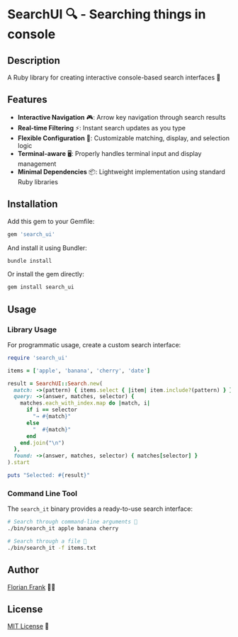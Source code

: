 # SearchUI 🔍 - Searching things in console

## Description

A Ruby library for creating interactive console-based search interfaces 🎯

## Features

- **Interactive Navigation** 🎮: Arrow key navigation through search results
- **Real-time Filtering** ⚡: Instant search updates as you type
- **Flexible Configuration** 🔧: Customizable matching, display, and selection logic
- **Terminal-aware** 🖥️: Properly handles terminal input and display management
- **Minimal Dependencies** 📦: Lightweight implementation using standard Ruby libraries

## Installation

Add this gem to your Gemfile:

```ruby
gem 'search_ui'
```

And install it using Bundler:

```bash
bundle install
```

Or install the gem directly:

```bash
gem install search_ui
```

## Usage

### Library Usage

For programmatic usage, create a custom search interface:

```ruby
require 'search_ui'

items = ['apple', 'banana', 'cherry', 'date']

result = SearchUI::Search.new(
  match: ->(pattern) { items.select { |item| item.include?(pattern) } },
  query: ->(answer, matches, selector) {
    matches.each_with_index.map do |match, i|
      if i == selector
        "→ #{match}"
      else
        "  #{match}"
      end
    end.join("\n")
  },
  found: ->(answer, matches, selector) { matches[selector] }
).start

puts "Selected: #{result}"
```

### Command Line Tool

The `search_it` binary provides a ready-to-use search interface:

```bash
# Search through command-line arguments 🚀
./bin/search_it apple banana cherry

# Search through a file 📄
./bin/search_it -f items.txt
```

## Author

[Florian Frank](mailto:flori@ping.de) 👨‍💻

## License

[MIT License](./LICENSE) 📄
